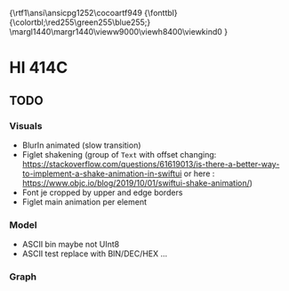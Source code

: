 {\rtf1\ansi\ansicpg1252\cocoartf949
{\fonttbl}
{\colortbl;\red255\green255\blue255;}
\margl1440\margr1440\vieww9000\viewh8400\viewkind0
}

# HI 414C

## TODO

### Visuals

- BlurIn animated (slow transition)
- Figlet shakening (group of `Text` with offset changing: https://stackoverflow.com/questions/61619013/is-there-a-better-way-to-implement-a-shake-animation-in-swiftui or here : https://www.objc.io/blog/2019/10/01/swiftui-shake-animation/)
- Font je cropped by upper and edge borders
- Figlet main animation per element

### Model

- ASCII bin maybe not UInt8
- ASCII test replace with BIN/DEC/HEX ...

### Graph

